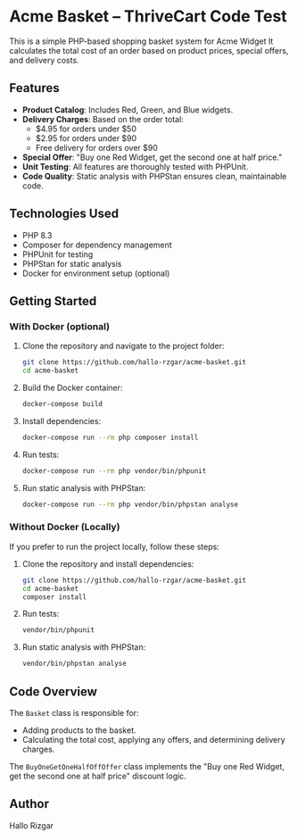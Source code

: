 # Acme Basket – ThriveCart Code Test

This is a simple PHP-based shopping basket system for Acme Widget 
It calculates the total cost of an order based on product prices, special offers, and delivery costs.


## Features

- **Product Catalog**: Includes Red, Green, and Blue widgets.
- **Delivery Charges**: Based on the order total:
   - $4.95 for orders under $50
   - $2.95 for orders under $90
   - Free delivery for orders over $90
- **Special Offer**: "Buy one Red Widget, get the second one at half price."
- **Unit Testing**: All features are thoroughly tested with PHPUnit.
- **Code Quality**: Static analysis with PHPStan ensures clean, maintainable code.


## Technologies Used

- PHP 8.3
- Composer for dependency management
- PHPUnit for testing
- PHPStan for static analysis
- Docker for environment setup (optional)


## Getting Started

### With Docker (optional)

1. Clone the repository and navigate to the project folder:

   ```bash
   git clone https://github.com/hallo-rzgar/acme-basket.git
   cd acme-basket
   ```

2. Build the Docker container:

   ```bash
   docker-compose build
   ```

3. Install dependencies:

   ```bash
   docker-compose run --rm php composer install
   ```

4. Run tests:

   ```bash
   docker-compose run --rm php vendor/bin/phpunit
   ```

5. Run static analysis with PHPStan:

   ```bash
   docker-compose run --rm php vendor/bin/phpstan analyse
   ```

### Without Docker (Locally)

If you prefer to run the project locally, follow these steps:

1. Clone the repository and install dependencies:

   ```bash
   git clone https://github.com/hallo-rzgar/acme-basket.git
   cd acme-basket
   composer install
   ```

2. Run tests:

   ```bash
   vendor/bin/phpunit
   ```

3. Run static analysis with PHPStan:

   ```bash
   vendor/bin/phpstan analyse
   ```


## Code Overview

The `Basket` class is responsible for:
- Adding products to the basket.
- Calculating the total cost, applying any offers, and determining delivery charges.

The `BuyOneGetOneHalfOffOffer` class implements the "Buy one Red Widget, get the second one at half price" discount logic.


## Author
Hallo Rizgar